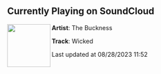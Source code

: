 ## Currently Playing on SoundCloud

[<img align="left" width="100" src="https://i1.sndcdn.com/artworks-8Y0PiptFuaYKV9H2-YZ0WDQ-t500x500.jpg">](https://soundcloud.com/thebucknessofficial/wicked)

**Artist**: The Buckness 

**Track**: Wicked

Last updated at 08/28/2023 11:52
